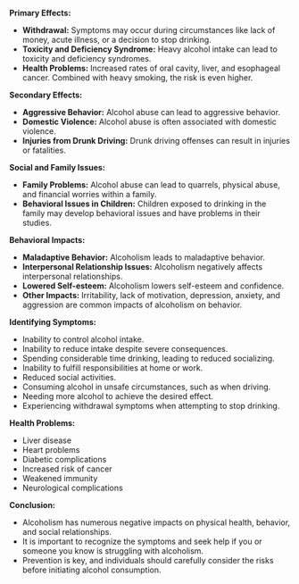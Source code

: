 **Primary Effects:**

- **Withdrawal:** Symptoms may occur during circumstances like lack of money, acute illness, or a decision to stop drinking.
- **Toxicity and Deficiency Syndrome:** Heavy alcohol intake can lead to toxicity and deficiency syndromes.
- **Health Problems:** Increased rates of oral cavity, liver, and esophageal cancer. Combined with heavy smoking, the risk is even higher.

**Secondary Effects:**

- **Aggressive Behavior:** Alcohol abuse can lead to aggressive behavior.
- **Domestic Violence:** Alcohol abuse is often associated with domestic violence.
- **Injuries from Drunk Driving:** Drunk driving offenses can result in injuries or fatalities.

**Social and Family Issues:**

- **Family Problems:** Alcohol abuse can lead to quarrels, physical abuse, and financial worries within a family.
- **Behavioral Issues in Children:** Children exposed to drinking in the family may develop behavioral issues and have problems in their studies.

**Behavioral Impacts:**

- **Maladaptive Behavior:** Alcoholism leads to maladaptive behavior.
- **Interpersonal Relationship Issues:** Alcoholism negatively affects interpersonal relationships.
- **Lowered Self-esteem:** Alcoholism lowers self-esteem and confidence.
- **Other Impacts:** Irritability, lack of motivation, depression, anxiety, and aggression are common impacts of alcoholism on behavior.

**Identifying Symptoms:**

- Inability to control alcohol intake.
- Inability to reduce intake despite severe consequences.
- Spending considerable time drinking, leading to reduced socializing.
- Inability to fulfill responsibilities at home or work.
- Reduced social activities.
- Consuming alcohol in unsafe circumstances, such as when driving.
- Needing more alcohol to achieve the desired effect.
- Experiencing withdrawal symptoms when attempting to stop drinking.

**Health Problems:**

- Liver disease
- Heart problems
- Diabetic complications
- Increased risk of cancer
- Weakened immunity
- Neurological complications

**Conclusion:**

- Alcoholism has numerous negative impacts on physical health, behavior, and social relationships.
- It is important to recognize the symptoms and seek help if you or someone you know is struggling with alcoholism.
- Prevention is key, and individuals should carefully consider the risks before initiating alcohol consumption.
